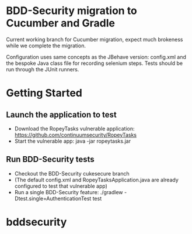 BDD-Security migration to Cucumber and Gradle
=================================================
Current working branch for Cucumber migration, expect much brokeness while we complete the migration.

Configuration uses same concepts as the JBehave version: config.xml and the bespoke Java class file for recording selenium steps.
Tests should be run through the JUnit runners.

# Getting Started
## Launch the application to test
* Download the RopeyTasks vulnerable application: https://github.com/continuumsecurity/RopeyTasks
* Start the vulnerable app: java -jar ropeytasks.jar

## Run BDD-Security tests
* Checkout the BDD-Security cukesecure branch
* (The default config.xml and RopeyTasksApplication.java are already configured to test that vulnerable app)
* Run a single BDD-Security feature: ./gradlew -Dtest.single=AuthenticationTest test

# bddsecurity

